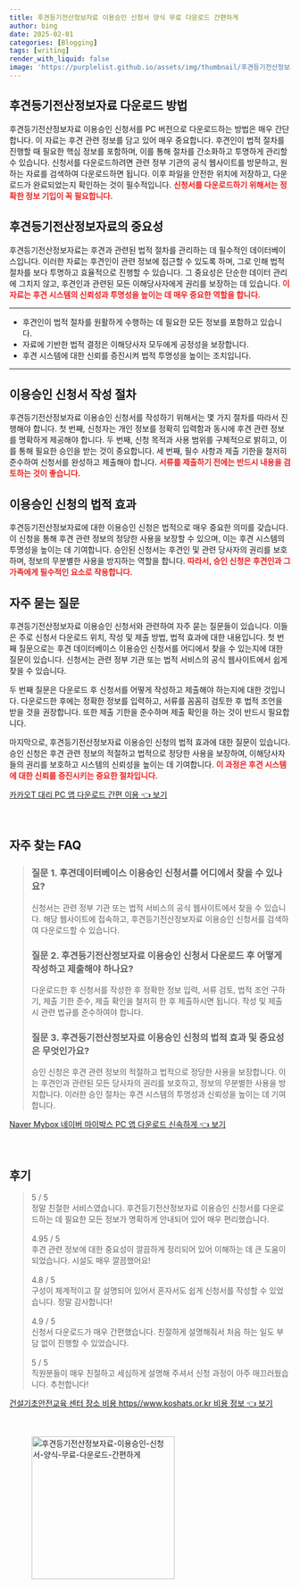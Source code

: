 ```yaml
---
title: 후견등기전산정보자료 이용승인 신청서 양식 무료 다운로드 간편하게
author: bing
date: 2025-02-01
categories: [Blogging]
tags: [writing]
render_with_liquid: false
image: 'https://purplelist.github.io/assets/img/thumbnail/후견등기전산정보자료-이용승인-신청서-양식-무료-다운로드-간편하게.webp'
---
```



<h2 id='후견등기전산정보자료-다운로드'>후견등기전산정보자료 다운로드 방법</h2>

<p>후견등기전산정보자료 이용승인 신청서를 PC 버전으로 다운로드하는 방법은 매우 간단합니다. 이 자료는 후견 관련 정보를 담고 있어 매우 중요합니다. 후견인이 법적 절차를 진행할 때 필요한 핵심 정보를 포함하며, 이를 통해 절차를 간소화하고 투명하게 관리할 수 있습니다. 신청서를 다운로드하려면 관련 정부 기관의 공식 웹사이트를 방문하고, 원하는 자료를 검색하여 다운로드하면 됩니다. 이후 파일을 안전한 위치에 저장하고, 다운로드가 완료되었는지 확인하는 것이 필수적입니다. <b><span style="color: #ee2323;">신청서를 다운로드하기 위해서는 정확한 정보 기입이 꼭 필요합니다.</span></b></p>

<h2 id='후견등기전산정보자료의-중요성'>후견등기전산정보자료의 중요성</h2>

<p>후견등기전산정보자료는 후견과 관련된 법적 절차를 관리하는 데 필수적인 데이터베이스입니다. 이러한 자료는 후견인이 관련 정보에 접근할 수 있도록 하며, 그로 인해 법적 절차를 보다 투명하고 효율적으로 진행할 수 있습니다. 그 중요성은 단순한 데이터 관리에 그치지 않고, 후견인과 관련된 모든 이해당사자에게 권리를 보장하는 데 있습니다. <b><span style="color: #ee2323;">이 자료는 후견 시스템의 신뢰성과 투명성을 높이는 데 매우 중요한 역할을 합니다.</span></b></p>

<hr />

<ul>
    <li>후견인이 법적 절차를 원활하게 수행하는 데 필요한 모든 정보를 포함하고 있습니다.</li>
    <li>자료에 기반한 법적 결정은 이해당사자 모두에게 공정성을 보장합니다.</li>
    <li>후견 시스템에 대한 신뢰를 증진시켜 법적 투명성을 높이는 조치입니다.</li>
</ul>

<hr />

<h2 id='이용승인-신청서-작성-절차'>이용승인 신청서 작성 절차</h2>

<p>후견등기전산정보자료 이용승인 신청서를 작성하기 위해서는 몇 가지 절차를 따라서 진행해야 합니다. 첫 번째, 신청자는 개인 정보를 정확히 입력함과 동시에 후견 관련 정보를 명확하게 제공해야 합니다. 두 번째, 신청 목적과 사용 범위를 구체적으로 밝히고, 이를 통해 필요한 승인을 받는 것이 중요합니다. 세 번째, 필수 사항과 제출 기한을 철저히 준수하여 신청서를 완성하고 제출해야 합니다. <b><span style="color: #ee2323;">서류를 제출하기 전에는 반드시 내용을 검토하는 것이 좋습니다.</span></b></p>

<h2 id='이용승인-신청의-법적-효과'>이용승인 신청의 법적 효과</h2>

<p>후견등기전산정보자료에 대한 이용승인 신청은 법적으로 매우 중요한 의미를 갖습니다. 이 신청을 통해 후견 관련 정보의 정당한 사용을 보장할 수 있으며, 이는 후견 시스템의 투명성을 높이는 데 기여합니다. 승인된 신청서는 후견인 및 관련 당사자의 권리를 보호하며, 정보의 무분별한 사용을 방지하는 역할을 합니다. <b><span style="color: #ee2323;">따라서, 승인 신청은 후견인과 그 가족에게 필수적인 요소로 작용합니다.</span></b></p>

<h2 id='자주-묻는-질문-FAQ'>자주 묻는 질문</h2>

<p>후견등기전산정보자료 이용승인 신청서와 관련하여 자주 묻는 질문들이 있습니다. 이들은 주로 신청서 다운로드 위치, 작성 및 제출 방법, 법적 효과에 대한 내용입니다. 첫 번째 질문으로는 후견 데이터베이스 이용승인 신청서를 어디에서 찾을 수 있는지에 대한 질문이 있습니다. 신청서는 관련 정부 기관 또는 법적 서비스의 공식 웹사이트에서 쉽게 찾을 수 있습니다.</p>

<p>두 번째 질문은 다운로드 후 신청서를 어떻게 작성하고 제출해야 하는지에 대한 것입니다. 다운로드한 후에는 정확한 정보를 입력하고, 서류를 꼼꼼히 검토한 후 법적 조언을 받을 것을 권장합니다. 또한 제출 기한을 준수하며 제출 확인을 하는 것이 반드시 필요합니다.</p>

<p>마지막으로, 후견등기전산정보자료 이용승인 신청의 법적 효과에 대한 질문이 있습니다. 승인 신청은 후견 관련 정보의 적절하고 법적으로 정당한 사용을 보장하여, 이해당사자들의 권리를 보호하고 시스템의 신뢰성을 높이는 데 기여합니다. <b><span style="color: #ee2323;">이 과정은 후견 시스템에 대한 신뢰를 증진시키는 중요한 절차입니다.</span></b></p>


<p><a class="click-button" title="카카오T 대리 PC 앱 다운로드 간편 이용" href="https://purplelist.github.io/posts/%EC%B9%B4%EC%B9%B4%EC%98%A4T-%EB%8C%80%EB%A6%AC-PC-%EC%95%B1-%EB%8B%A4%EC%9A%B4%EB%A1%9C%EB%93%9C-%EA%B0%84%ED%8E%B8-%EC%9D%B4%EC%9A%A9/" rel="dofollow">카카오T 대리 PC 앱 다운로드 간편 이용 👈 보기</a></p><br>
<h2 id='자주_찾는_FAQ'>자주 찾는 FAQ</h2>
<div itemscope="" itemtype="https://schema.org/FAQPage"> 
<blockquote> 
<div itemscope="" itemprop="mainEntity" itemtype="https://schema.org/Question"> 
<h3 itemprop="name">질문 1. 후견데이터베이스 이용승인 신청서를 어디에서 찾을 수 있나요?</h3> 
<div itemscope="" itemprop="acceptedAnswer" itemtype="https://schema.org/Answer"> 
<span itemprop="text"> 
<p>신청서는 관련 정부 기관 또는 법적 서비스의 공식 웹사이트에서 찾을 수 있습니다. 해당 웹사이트에 접속하고, 후견등기전산정보자료 이용승인 신청서를 검색하여 다운로드할 수 있습니다.</p> 
</span> 
</div> 
</div> 

<div itemscope="" itemprop="mainEntity" itemtype="https://schema.org/Question"> 
<h3 itemprop="name">질문 2. 후견등기전산정보자료 이용승인 신청서 다운로드 후 어떻게 작성하고 제출해야 하나요?</h3> 
<div itemscope="" itemprop="acceptedAnswer" itemtype="https://schema.org/Answer"> 
<span itemprop="text"> 
<p>다운로드한 후 신청서를 작성한 후 정확한 정보 입력, 서류 검토, 법적 조언 구하기, 제출 기한 준수, 제출 확인을 철저히 한 후 제출하시면 됩니다. 작성 및 제출 시 관련 법규를 준수하여야 합니다.</p> 
</span> 
</div> 
</div> 

<div itemscope="" itemprop="mainEntity" itemtype="https://schema.org/Question"> 
<h3 itemprop="name">질문 3. 후견등기전산정보자료 이용승인 신청의 법적 효과 및 중요성은 무엇인가요?</h3> 
<div itemscope="" itemprop="acceptedAnswer" itemtype="https://schema.org/Answer"> 
<span itemprop="text"> 
<p>승인 신청은 후견 관련 정보의 적절하고 법적으로 정당한 사용을 보장합니다. 이는 후견인과 관련된 모든 당사자의 권리를 보호하고, 정보의 무분별한 사용을 방지합니다. 이러한 승인 절차는 후견 시스템의 투명성과 신뢰성을 높이는 데 기여합니다.</p> 
</span> 
</div> 
</div> 

</blockquote> 
</div>
<p><a class="click-button" title="Naver Mybox 네이버 마이박스 PC 앱 다운로드 신속하게" href="https://purplelist.github.io/posts/Naver-Mybox-%EB%84%A4%EC%9D%B4%EB%B2%84-%EB%A7%88%EC%9D%B4%EB%B0%95%EC%8A%A4-PC-%EC%95%B1-%EB%8B%A4%EC%9A%B4%EB%A1%9C%EB%93%9C-%EC%8B%A0%EC%86%8D%ED%95%98%EA%B2%8C/" rel="dofollow">Naver Mybox 네이버 마이박스 PC 앱 다운로드 신속하게 👈 보기</a></p><br>
<h2 id='후기'>후기</h2>
<div itemscope itemtype="https://schema.org/Product">
  <blockquote>
  <div itemprop="review" itemscope itemtype="https://schema.org/Review">
      <div itemprop="reviewRating" itemscope itemtype="https://schema.org/Rating"> <span itemprop="ratingValue">5</span> / <span itemprop="bestRating">5</span> </div>
      <span itemprop="reviewBody">정말 친절한 서비스였습니다. 후견등기전산정보자료 이용승인 신청서를 다운로드하는 데 필요한 모든 정보가 명확하게 안내되어 있어 매우 편리했습니다.</span>
  </div>
  <br>
  <div itemprop="review" itemscope itemtype="https://schema.org/Review">
      <div itemprop="reviewRating" itemscope itemtype="https://schema.org/Rating"> <span itemprop="ratingValue">4.95</span> / <span itemprop="bestRating">5</span> </div>
      <span itemprop="reviewBody">후견 관련 정보에 대한 중요성이 깔끔하게 정리되어 있어 이해하는 데 큰 도움이 되었습니다. 시설도 매우 깔끔했어요!</span>
  </div>
  <br>
  <div itemprop="review" itemscope itemtype="https://schema.org/Review">
      <div itemprop="reviewRating" itemscope itemtype="https://schema.org/Rating"> <span itemprop="ratingValue">4.8</span> / <span itemprop="bestRating">5</span> </div>
      <span itemprop="reviewBody">구성이 체계적이고 잘 설명되어 있어서 혼자서도 쉽게 신청서를 작성할 수 있었습니다. 정말 감사합니다!</span>
  </div>
  <br>
  <div itemprop="review" itemscope itemtype="https://schema.org/Review">
      <div itemprop="reviewRating" itemscope itemtype="https://schema.org/Rating"> <span itemprop="ratingValue">4.9</span> / <span itemprop="bestRating">5</span> </div>
      <span itemprop="reviewBody">신청서 다운로드가 매우 간편했습니다. 친절하게 설명해줘서 처음 하는 일도 부담 없이 진행할 수 있었습니다.</span>
  </div>
  <br>
  <div itemprop="review" itemscope itemtype="https://schema.org/Review">
      <div itemprop="reviewRating" itemscope itemtype="https://schema.org/Rating"> <span itemprop="ratingValue">5</span> / <span itemprop="bestRating">5</span> </div>
      <span itemprop="reviewBody">직원분들이 매우 친절하고 세심하게 설명해 주셔서 신청 과정이 아주 매끄러웠습니다. 추천합니다!</span>
  </div>
  </blockquote>
</div>
<p><a class="click-button" title="건설기초안전교육 센터 장소 비용 https//www.koshats.or.kr 비용 정보" href="https://purplelist.github.io/posts/%EA%B1%B4%EC%84%A4%EA%B8%B0%EC%B4%88%EC%95%88%EC%A0%84%EA%B5%90%EC%9C%A1-%EC%84%BC%ED%84%B0-%EC%9E%A5%EC%86%8C-%EB%B9%84%EC%9A%A9-httpswww.koshats.or.kr-%EB%B9%84%EC%9A%A9-%EC%A0%95%EB%B3%B4/" rel="dofollow">건설기초안전교육 센터 장소 비용 https//www.koshats.or.kr 비용 정보 👈 보기</a></p><br>
<figure class="image"><img src="https://purplelist.github.io/assets/img/thumbnail/후견등기전산정보자료-이용승인-신청서-양식-무료-다운로드-간편하게.webp" alt="후견등기전산정보자료-이용승인-신청서-양식-무료-다운로드-간편하게" width="256" height="256"></figure>